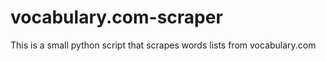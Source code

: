 # vocabulary.com-scraper
This is a small python script that scrapes words lists from vocabulary.com
